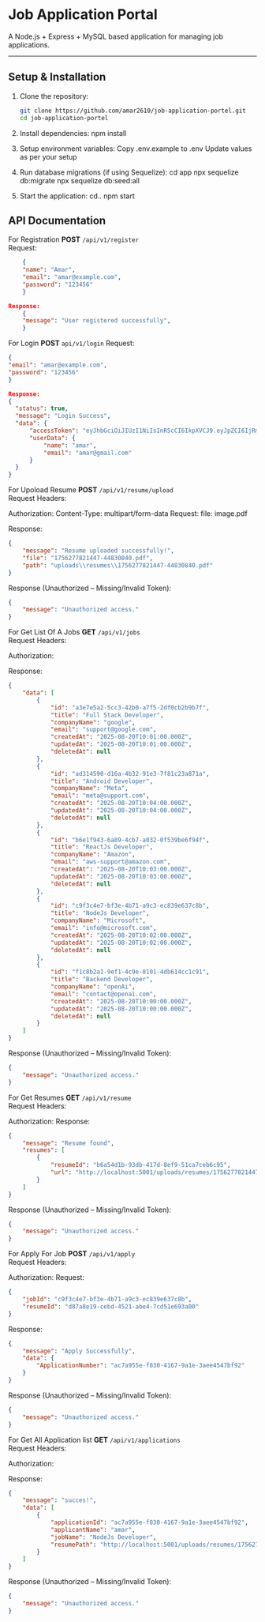 # Job Application Portal

A Node.js + Express + MySQL based application for managing job applications.

---

## Setup & Installation

1. Clone the repository:
    ```bash
    git clone https://github.com/amar2610/job-application-portel.git
    cd job-application-portel
    ```
2. Install dependencies:
   npm install

3. Setup environment variables:
   Copy .env.example to .env
   Update values as per your setup

4. Run database migrations (if using Sequelize):
   cd app
   npx sequelize db:migrate
   npx sequelize db:seed:all

5. Start the application:
   cd..
   npm start

## API Documentation

For Registration
**POST** `/api/v1/register`  
 Request:

```json
    {
    "name": "Amar",
    "email": "amar@example.com",
    "password": "123456"
    }

Response:
    {
    "message": "User registered successfully",
    }
```

For Login
**POST** `api/v1/login`
Request:

```json
{
"email": "amar@example.com",
"password": "123456"
}

Response:
{
  "status": true,
  "message": "Login Success",
  "data": {
      "accessToken": "eyJhbGciOiJIUzI1NiIsInR5cCI6IkpXVCJ9.eyJpZCI6IjRmMzA5ZTY5LWZiMTEtNDgxMS1hYWVjLTBkMjE3YzQyNDhmZCIsImVtYWlsIjoiYW1hckBnbWFpbC5jb20iLCJpYXQiOjE3NTYyNzY3MDMsImV4cCI6MTc1NjM2MzEwM30.wpHi3Xp4a-e6dvzVPlUhQk_W1u5atcastQB_OhmKu0Q",
      "userData": {
          "name": "amar",
          "email": "amar@gmail.com"
      }
  }
}
```

For Upoload Resume
**POST** `/api/v1/resume/upload`  
Request Headers:

Authorization: <accessToken>
Content-Type: multipart/form-data
Request:
file: image.pdf

Response:

```json
{
    "message": "Resume uploaded successfully!",
    "file": "1756277821447-44830840.pdf",
    "path": "uploads\\resumes\\1756277821447-44830840.pdf"
}
```

Response (Unauthorized – Missing/Invalid Token):

```json
{
    "message": "Unauthorized access."
}
```

For Get List Of A Jobs
**GET** `/api/v1/jobs`  
Request Headers:

Authorization: <accessToken>

Response:

```json
{
    "data": [
        {
            "id": "a3e7e5a2-5cc3-42b0-a7f5-2df0cb2b9b7f",
            "title": "Full Stack Developer",
            "companyName": "google",
            "email": "support@google.com",
            "createdAt": "2025-08-20T10:01:00.000Z",
            "updatedAt": "2025-08-20T10:01:00.000Z",
            "deletedAt": null
        },
        {
            "id": "ad314590-d16a-4b32-91e3-7f81c23a871a",
            "title": "Android Developer",
            "companyName": "Meta",
            "email": "meta@support.com",
            "createdAt": "2025-08-20T10:04:00.000Z",
            "updatedAt": "2025-08-20T10:04:00.000Z",
            "deletedAt": null
        },
        {
            "id": "b6e1f943-6a89-4cb7-a032-0f539be6f94f",
            "title": "ReactJs Developer",
            "companyName": "Amazon",
            "email": "aws-support@amazon.com",
            "createdAt": "2025-08-20T10:03:00.000Z",
            "updatedAt": "2025-08-20T10:03:00.000Z",
            "deletedAt": null
        },
        {
            "id": "c9f3c4e7-bf3e-4b71-a9c3-ec839e637c8b",
            "title": "NodeJs Developer",
            "companyName": "Microsoft",
            "email": "info@microsoft.com",
            "createdAt": "2025-08-20T10:02:00.000Z",
            "updatedAt": "2025-08-20T10:02:00.000Z",
            "deletedAt": null
        },
        {
            "id": "f1c8b2a1-9ef1-4c9e-8101-4db614cc1c91",
            "title": "Backend Developer",
            "companyName": "openAi",
            "email": "contact@openai.com",
            "createdAt": "2025-08-20T10:00:00.000Z",
            "updatedAt": "2025-08-20T10:00:00.000Z",
            "deletedAt": null
        }
    ]
}
```

Response (Unauthorized – Missing/Invalid Token):

```json
{
    "message": "Unauthorized access."
}
```

For Get Resumes
**GET** `/api/v1/resume`  
Request Headers:

Authorization: <accessToken>
Response:

```json
{
    "message": "Resume found",
    "resumes": [
        {
            "resumeId": "b6a54d1b-93db-417d-8ef9-51ca7ceb6c95",
            "url": "http://localhost:5001/uploads/resumes/1756277821447-44830840.pdf"
        }
    ]
}
```

Response (Unauthorized – Missing/Invalid Token):

```json
{
    "message": "Unauthorized access."
}
```

For Apply For Job
**POST** `/api/v1/apply`  
Request Headers:

Authorization: <accessToken>
Request:

```json
{
    "jobId": "c9f3c4e7-bf3e-4b71-a9c3-ec839e637c8b",
    "resumeId": "d87a8e19-cebd-4521-abe4-7cd51e693a00"
}
```

Response:

```json
{
    "message": "Apply Successfully",
    "data": {
        "ApplicationNumber": "ac7a955e-f830-4167-9a1e-3aee4547bf92"
    }
}
```

Response (Unauthorized – Missing/Invalid Token):

```json
{
    "message": "Unauthorized access."
}
```

For Get All Application list
**GET** `/api/v1/applications`  
Request Headers:

Authorization: <accessToken>

Response:

```json
{
    "message": "succes!",
    "data": [
        {
            "applicationId": "ac7a955e-f830-4167-9a1e-3aee4547bf92",
            "applicantName": "amar",
            "jobName": "NodeJs Developer",
            "resumePath": "http://localhost:5001/uploads/resumes/1756279470546-106668073.pdf"
        }
    ]
}
```

Response (Unauthorized – Missing/Invalid Token):

```json
{
    "message": "Unauthorized access."
}
```
